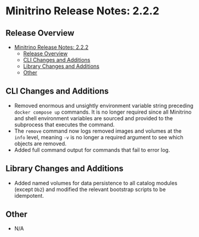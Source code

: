 # Minitrino Release Notes: 2.2.2

## Release Overview

- [Minitrino Release Notes: 2.2.2](#minitrino-release-notes-222)
  - [Release Overview](#release-overview)
  - [CLI Changes and Additions](#cli-changes-and-additions)
  - [Library Changes and Additions](#library-changes-and-additions)
  - [Other](#other)

## CLI Changes and Additions

- Removed enormous and unsightly environment variable string preceding `docker
  compose up` commands. It is no longer required since all Minitrino and shell
  environment variables are sourced and provided to the subprocess that executes
  the command.
- The `remove` command now logs removed images and volumes at the `info` level,
  meaning `-v` is no longer a required argument to see which objects are
  removed.
- Added full command output for commands that fail to error log.

## Library Changes and Additions

- Added named volumes for data persistence to all catalog modules (except `Db2`)
  and modified the relevant bootstrap scripts to be idempotent.

## Other

- N/A
